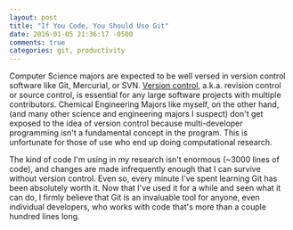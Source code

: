 ```yaml
---
layout: post
title: "If You Code, You Should Use Git"
date: 2016-01-05 21:36:17 -0500
comments: true
categories: git, productivity
---
```

Computer Science majors are expected to be well versed in version control software like Git, Mercurial, or SVN. [Version control](https://en.wikipedia.org/wiki/Version_control), a.k.a. revision control or source control, is essential for any large software projects with multiple contributors. Chemical Engineering Majors like myself, on the other hand, (and many other science and engineering majors I suspect) don't get exposed to the idea of version control because multi-developer programming isn't a fundamental concept in the program. This is unfortunate for those of use who end up doing computational research.

The kind of code I'm using in my research isn't enormous (~3000 lines of code), and changes are made infrequently enough that I can survive without version control. Even so, every minute I've spent learning Git has been absolutely worth it. Now that I've used it for a while and seen what it can do, I firmly believe that Git is an invaluable tool for anyone, even individual developers, who works with code that's more than a couple hundred lines long.
